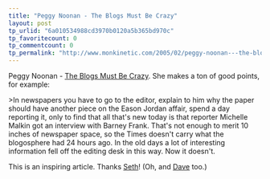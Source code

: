 ```yaml
---
title: "Peggy Noonan - The Blogs Must Be Crazy"
layout: post
tp_urlid: "6a010534988cd3970b0120a5b365bd970c"
tp_favoritecount: 0
tp_commentcount: 0
tp_permalink: "http://www.monkinetic.com/2005/02/peggy-noonan---the-blogs-must-be-crazy.html"
---
```

Peggy Noonan - <a href="http://www.opinionjournal.com/columnists/pnoonan/?id=110006302&amp;ojrss=frontpage">The Blogs Must Be Crazy</a>. She makes a ton of good points, for example:

&gt;In newspapers you have to go to the editor, explain to him why the paper should have another piece on the Eason Jordan affair, spend a day reporting it, only to find that all that&#39;s new today is that reporter Michelle Malkin got an interview with Barney Frank. That&#39;s not enough to merit 10 inches of newspaper space, so the Times doesn&#39;t carry what the blogosphere had 24 hours ago. In the old days a lot of interesting information fell off the editing desk in this way. Now it doesn&#39;t.

This is an inspiring article.   Thanks <a href="http://www.truerwords.net/4564">Seth</a>! (Oh, and <a href="http://archive.scripting.com/2005/02/17#When:8:25:44AM">Dave</a> too.)
